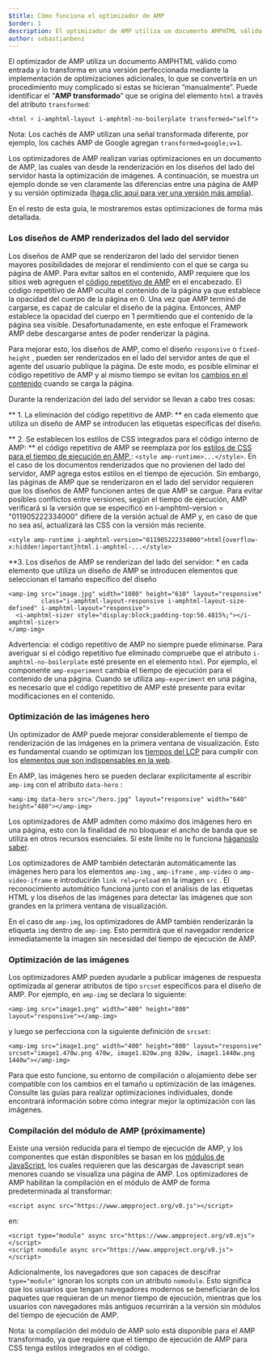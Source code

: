 ```yaml
---
$title: Cómo funciona el optimizador de AMP
$order: 1
description: El optimizador de AMP utiliza un documento AMPHTML válido como entrada y lo transforma en una versión perfeccionada mediante la implementación de optimizaciones adicionales, lo que se convertiría en un procedimiento muy complicado si estas se hicieran “manualmente”. En esta guía se explica detalladamente cómo funciona el optimizador de AMP.
author: sebastianbenz
---
```


El optimizador de AMP utiliza un documento AMPHTML válido como entrada y lo transforma en una versión perfeccionada mediante la implementación de optimizaciones adicionales, lo que se convertiría en un procedimiento muy complicado si estas se hicieran “manualmente”. Puede identificar el “**AMP transformado**” que se origina del elemento `html` a través del atributo `transformed`:

```
<html ⚡ i-amphtml-layout i-amphtml-no-boilerplate transformed="self">
```

Nota: Los cachés de AMP utilizan una señal transformada diferente, por ejemplo, los cachés AMP de Google agregan `transformed=google;v=1`.

Los optimizadores de AMP realizan varias optimizaciones en un documento de AMP, las cuales van desde la renderización en los diseños del lado del servidor hasta la optimización de imágenes. A continuación, se muestra un ejemplo donde se ven claramente las diferencias entre una página de AMP y su versión optimizada ([haga clic aquí para ver una versión más amplia](/static/img/docs/guides/optimized-amp-diff.png)).

<a href="/static/img/docs/guides/optimized-amp-diff.png"><amp-img lightbox layout="responsive" width="2560" height="773" src="/static/img/docs/guides/optimized-amp-diff.png"></amp-img></a>

En el resto de esta guía, le mostraremos estas optimizaciones de forma más detallada.

### Los diseños de AMP renderizados del lado del servidor

Los diseños de AMP que se renderizaron del lado del servidor tienen mayores posibilidades de mejorar el rendimiento con el que se carga su página de AMP. Para evitar saltos en el contenido, AMP requiere que los sitios web agreguen el [código repetitivo de AMP](https://amp.dev/documentation/guides-and-tutorials/learn/spec/amp-boilerplate/?format=websites) en el encabezado. El código repetitivo de AMP oculta el contenido de la página ya que establece la opacidad del cuerpo de la página en 0. Una vez que AMP terminó de cargarse, es capaz de calcular el diseño de la página. Entonces, AMP establece la opacidad del cuerpo en 1 permitiendo que el contenido de la página sea visible. Desafortunadamente, en este enfoque el Framework AMP debe descargarse antes de poder renderizar la página.

Para mejorar esto, los diseños de AMP, como el diseño `responsive` o `fixed-height` , pueden ser renderizados en el lado del servidor antes de que el agente del usuario publique la página. De este modo, es posible eliminar el código repetitivo de AMP y al mismo tiempo se evitan los [cambios en el contenido](https://web.dev/cls/) cuando se carga la página.

Durante la renderización del lado del servidor se llevan a cabo tres cosas:

** 1. La eliminación del código repetitivo de AMP: ** en cada elemento que utiliza un diseño de AMP se introducen las etiquetas específicas del diseño.

** 2. Se establecen los estilos de CSS integrados para el código interno de AMP: ** el código repetitivo de AMP se reemplaza por los <a href="https://cdn.ampproject.org/v0.css" data-md-type="link">estilos de CSS para el tiempo de ejecución en AMP </a>: `<style amp-runtime>...</style>`. En el caso de los documentos renderizados que no provienen del lado del servidor, AMP agrega estos estilos en el tiempo de ejecución. Sin embargo, las páginas de AMP que se renderizaron en el lado del servidor requieren que los diseños de AMP funcionen antes de que AMP se cargue. Para evitar posibles conflictos entre versiones, según el tiempo de ejecución, AMP verificará si la versión que se especificó en i-amphtml-version = "011905222334000" difiere de la versión actual de AMP y, en caso de que no sea así, actualizará las CSS con la versión más reciente.

```
<style amp-runtime i-amphtml-version="011905222334000">html{overflow-x:hidden!important}html.i-amphtml-...</style>
```

⁣**3. Los diseños de AMP se renderizan del lado del servidor: * en cada elemento que utiliza un diseño de AMP se introducen elementos que seleccionan el tamaño específico del diseño

```
<amp-img src="image.jpg" width="1080" height="610" layout="responsive"
         class="i-amphtml-layout-responsive i-amphtml-layout-size-defined" i-amphtml-layout="responsive">
  <i-amphtml-sizer style="display:block;padding-top:56.4815%;"></i-amphtml-sizer>
</amp-img>
```

Advertencia: el código repetitivo de AMP no siempre puede eliminarse. Para averiguar si el código repetitivo fue eliminado compruebe que el atributo `i-amphtml-no-boilerplate` esté presente en el elemento `html`. Por ejemplo, el componente `amp-experiment` cambia el tiempo de ejecución para el contenido de una página. Cuando se utiliza `amp-experiment` en una página, es necesario que el código repetitivo de AMP esté presente para evitar modificaciones en el contenido.

### Optimización de las imágenes hero

Un optimizador de AMP puede mejorar considerablemente el tiempo de renderización de las imágenes en la primera ventana de visualización. Esto es fundamental cuando se optimizan los [tiempos del LCP](https://web.dev/lcp/) para cumplir con los [elementos que son indispensables en la web](https://web.dev/vitals).

En AMP, las imágenes hero se pueden declarar explícitamente al escribir `amp-img` con el atributo `data-hero` :

```
<amp-img data-hero src="/hero.jpg" layout="responsive" width="640" height="480"></amp-img>
```

Los optimizadores de AMP admiten como máximo dos imágenes hero en una página, esto con la finalidad de no bloquear el ancho de banda que se utiliza en otros recursos esenciales. Si este límite no le funciona [háganoslo saber](https://github.com/ampproject/amp-toolbox/issues).

Los optimizadores de AMP también detectarán automáticamente las imágenes hero para los elementos `amp-img` , `amp-iframe` , `amp-video` o `amp-video-iframe` e introducirán `link rel=preload` en la imagen `src` . El reconocimiento automático funciona junto con el análisis de las etiquetas HTML y los diseños de las imágenes para detectar las imágenes que son grandes en la primera ventana de visualización.

En el caso de `amp-img`, los optimizadores de AMP también renderizarán la etiqueta `img` dentro de `amp-img`. Esto permitirá que el navegador renderice inmediatamente la imagen sin necesidad del tiempo de ejecución de AMP.

### Optimización de las imágenes

Los optimizadores AMP pueden ayudarle a publicar imágenes de respuesta optimizada al generar atributos de tipo `srcset` específicos para el diseño de AMP. Por ejemplo, en `amp-img` se declara lo siguiente:

```
<amp-img src="image1.png" width="400" height="800" layout="responsive"></amp-img>
```

y luego se perfecciona con la siguiente definición de `srcset`:

```
<amp-img src="image1.png" width="400" height="800" layout="responsive" srcset="image1.470w.png 470w, image1.820w.png 820w, image1.1440w.png 1440w"></amp-img>
```

Para que esto funcione, su entorno de compilación o alojamiento debe ser compatible con los cambios en el tamaño u optimización de las imágenes. Consulte las guías para realizar optimizaciones individuales, donde encontrará información sobre cómo integrar mejor la optimización con las imágenes.

### Compilación del módulo de AMP (próximamente)

Existe una versión reducida para el tiempo de ejecución de AMP, y los componentes que están disponibles se basan en los [módulos de JavaScript](https://v8.dev/features/modules#browser), los cuales requieren que las descargas de Javascript sean menores cuando se visualiza una página de AMP. Los optimizadores de AMP habilitan la compilación en el módulo de AMP de forma predeterminada al transformar:

```
<script async src="https://www.ampproject.org/v0.js"></script>
```

en:

```
<script type="module" async src="https://www.ampproject.org/v0.mjs"></script>
<script nomodule async src="https://www.ampproject.org/v0.js"></script>
```

Adicionalmente, los navegadores que son capaces de descifrar `type="module"` ignoran los scripts con un atributo `nomodule`. Esto significa que los usuarios que tengan navegadores modernos se beneficiarán de los paquetes que requieran de un menor tiempo de ejecución, mientras que los usuarios con navegadores más antiguos recurrirán a la versión sin módulos del tiempo de ejecución de AMP.

Nota: la compilación del módulo de AMP solo está disponible para el AMP transformado, ya que requiere que el tiempo de ejecución de AMP para CSS tenga estilos integrados en el código.
